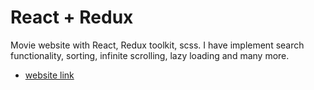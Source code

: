 # React + Redux
Movie website with React, Redux toolkit, scss. I have implement search functionality, sorting, infinite scrolling, lazy loading and many more.

- [website link](https://movieeworld.netlify.app/)

